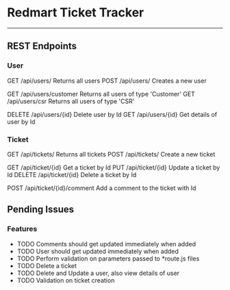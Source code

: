 
# Redmart Ticket Tracker
***

## REST Endpoints

### User
GET 	/api/users/				Returns all users
POST	/api/users/				Creates a new user

GET 	/api/users/customer 	Returns all users of type 'Customer'
GET 	/api/users/csr 			Returns all users of type 'CSR'

DELETE	/api/users/{id}			Delete user by Id
GET 	/api/users/{id}			Get details of user by Id

### Ticket
GET 	/api/tickets/			Returns all tickets
POST	/api/tickets/			Create a new ticket

GET  	/api/ticket/{id}		Get a ticket by Id
PUT 	/api/ticket/{id}		Update a ticket by Id
DELETE 	/api/ticket/{id}		Delete a ticket by Id

POST 	/api/ticket/{id}/comment 	Add a comment to the ticket with Id 


## Pending Issues

### Features
 - TODO Comments should get updated immediately when added
 - TODO User should get updated immediately when added
 - TODO Perform validation on parameters passed to *route.js files
 - TODO	Delete a ticket
 - TODO Delete and Update a user, also view details of user
 - TODO Validation on ticket creation
